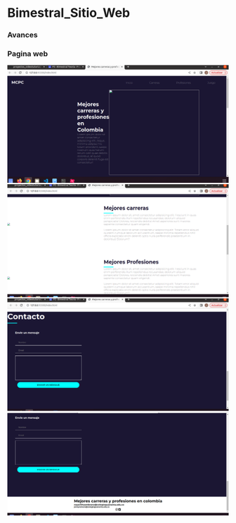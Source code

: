 # Bimestral_Sitio_Web

### Avances
### Pagina web
 ![ejemplo](/img/imagen1.png "ejemplo")
  ![ejemplo](/img/imagen2.png "ejemplo")
  ![ejemplo](/img/imagen3.png "ejemplo")
  ![ejemplo](/img/imagen4.png "ejemplo")
